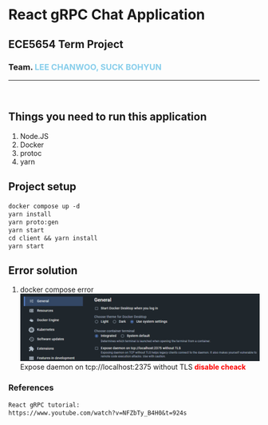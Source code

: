 # React gRPC Chat Application

## ECE5654 Term Project

### Team. <b><span style="color:skyblue">LEE CHANWOO, SUCK BOHYUN</span></b>
<hr><br>

## Things you need to run this application

1. Node.JS
2. Docker
3. protoc
4. yarn

## Project setup

```
docker compose up -d
yarn install
yarn proto:gen
yarn start
cd client && yarn install
yarn start
```

## Error solution
1. docker compose error
   ![docker error](/oldjeans/readmeImg/docker_error_sol.PNG)
   Expose daemon on tcp://localhost:2375 without TLS <b><span style="color:red">disable cheack</span></b>

### References
```
React gRPC tutorial: 
https://www.youtube.com/watch?v=NFZbTy_B4H0&t=924s
```